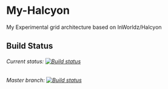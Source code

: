 # My-Halcyon
My Experimental grid architecture based on InWorldz/Halcyon

## Build Status
###### Current status: [![Build status](https://ci.appveyor.com/api/projects/status/wwse7uifn3dje44f?svg=true)](https://ci.appveyor.com/project/emperorstarfinder/my-halcyon) 
###### Master branch: [![Build status](https://ci.appveyor.com/api/projects/status/wwse7uifn3dje44f/branch/master?svg=true)](https://ci.appveyor.com/project/emperorstarfinder/my-halcyon/branch/master)
